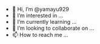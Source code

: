 - 👋 Hi, I’m @yamayu929
- 👀 I’m interested in ...
- 🌱 I’m currently learning ...
- 💞️ I’m looking to collaborate on ...
- 📫 How to reach me ...

<!---
yamayu929/yamayu929 is a ✨ special ✨ repository because its `README.md` (this file) appears on your GitHub profile.
You can click the Preview link to take a look at your changes.
--->

<!---
yamayu929/yamayu929 is a ✨ special ✨ repository because its `README.md` (this file) appears on your GitHub profile.
You can click the Preview link to take a look at your changes.
--->

